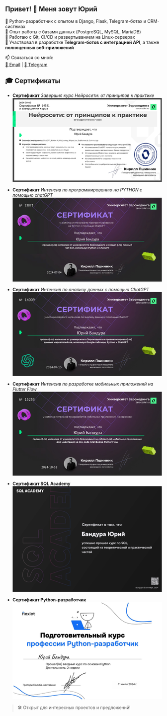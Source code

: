 ## Привет! 👋 Меня зовут Юрий

🔹 Python-разработчик с опытом в Django, Flask, Telegram-ботах и CRM-системах  
🔹 Опыт работы с базами данных (PostgreSQL, MySQL, MariaDB)  
🔹 Работаю с Git, CI/CD и развертыванием на Linux-серверах  
🔹 Участвовал в разработке **Telegram-ботов с интеграцией API**, а также **полноценных веб-приложений**  

📫 Связаться со мной:  
[📧 Email](mailto:bandurayv@gmail.com) | [💬 Telegram](https://t.me/BandYuraV)

## 🎓 Сертификаты

- **Сертификат**
  *Завершил курс Нейросети: от принципов к практике*
  ![Нейро Бизнес и ВИП (завершил)](https://raw.githubusercontent.com/GreenBandYt/GreenBandYt/main/certificates/Diploma_14581.png)
  
- **Сертификат**
  *Интенсив по программированию на PYTHON с помощью chatGPT*
  ![Интенсив по программированию на PYTHON с помощью chatGPT](https://raw.githubusercontent.com/GreenBandYt/GreenBandYt/main/certificates/Diploma_13873.png)

- **Сертификат**
  *Интенсив по анализу данных с помощью ChatGPT*
  ![Интенсив по анализу данных с помощью ChatGPT](https://raw.githubusercontent.com/GreenBandYt/GreenBandYt/main/certificates/Diploma_14009.png)

- **Сертификат**
  *Интенсив по разработке мобильных приложений на Flutter Flow*
  ![Интенсив по разработке мобильных приложений на Flutter Flow](https://raw.githubusercontent.com/GreenBandYt/GreenBandYt/main/certificates/Diploma_15253.png)

- **Сертификат SQL Academy**  
  ![SQL Academy](https://raw.githubusercontent.com/GreenBandYt/GreenBandYt/main/certificates/SQL_ACADEMY.jpg)

- **Сертификат Python-разработчик**  
  ![SQL Academy](https://raw.githubusercontent.com/GreenBandYt/GreenBandYt/main/certificates/Python_Sertificate.jpg)


> 🛠️ Открыт для интересных проектов и предложений!

